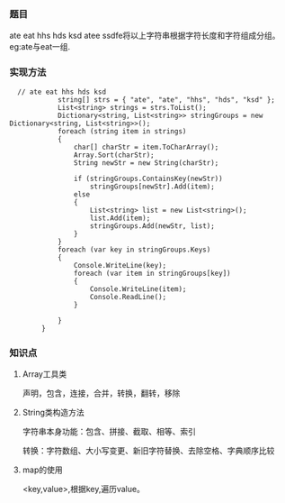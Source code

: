 ### 题目

ate eat hhs hds ksd atee ssdfe将以上字符串根据字符长度和字符组成分组。eg:ate与eat一组.

### 实现方法

```
  // ate eat hhs hds ksd
            string[] strs = { "ate", "ate", "hhs", "hds", "ksd" };
            List<string> strings = strs.ToList();
            Dictionary<string, List<string>> stringGroups = new Dictionary<string, List<string>>();  
            foreach (string item in strings)
            {
                char[] charStr = item.ToCharArray();
                Array.Sort(charStr);
                String newStr = new String(charStr);

                if (stringGroups.ContainsKey(newStr))
                    stringGroups[newStr].Add(item);
                else
                {
                    List<string> list = new List<string>();
                    list.Add(item);
                    stringGroups.Add(newStr, list);
                }
            }
            foreach (var key in stringGroups.Keys)
            {
                Console.WriteLine(key);
                foreach (var item in stringGroups[key])
                {
                    Console.WriteLine(item);
                    Console.ReadLine();
                }
                
            }
        }
```



### 知识点

1. Array工具类 

   声明，包含，连接，合并，转换，翻转，移除

2. String类构造方法

   字符串本身功能：包含、拼接、截取、相等、索引

   转换：字符数组、大小写变更、新旧字符替换、去除空格、字典顺序比较

3. map的使用

   <key,value>,根据key,遍历value。